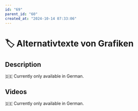 ```yaml
---
id: "69"
parent_id: "60"
created_at: "2024-10-14 07:33:06"
---
```


# 🏷️ Alternativtexte von Grafiken

## Description

🇩🇪 Currently only available in German.

## Videos

🇩🇪 Currently only available in German.
